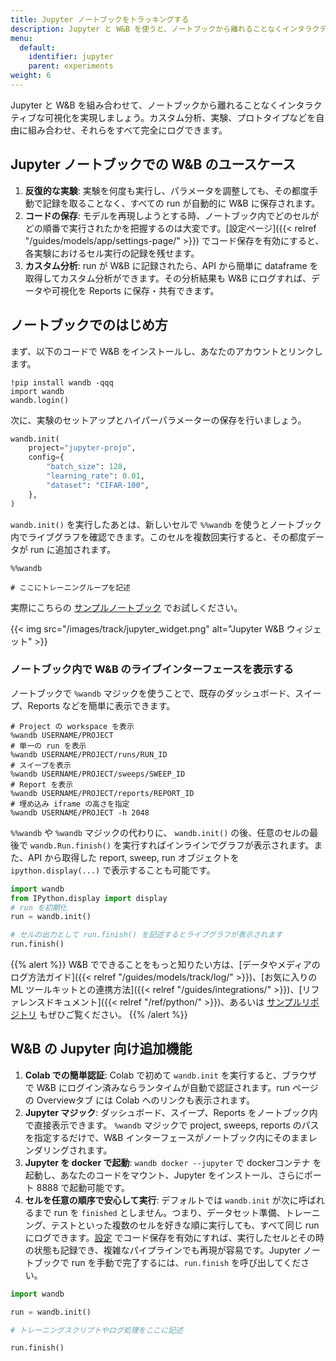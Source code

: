 ```yaml
---
title: Jupyter ノートブックをトラッキングする
description: Jupyter と W&B を使うと、ノートブックから離れることなくインタラクティブな可視化が利用できます。
menu:
  default:
    identifier: jupyter
    parent: experiments
weight: 6
---
```


Jupyter と W&B を組み合わせて、ノートブックから離れることなくインタラクティブな可視化を実現しましょう。カスタム分析、実験、プロトタイプなどを自由に組み合わせ、それらをすべて完全にログできます。

## Jupyter ノートブックでの W&B のユースケース

1. **反復的な実験**: 実験を何度も実行し、パラメータを調整しても、その都度手動で記録を取ることなく、すべての run が自動的に W&B に保存されます。
2. **コードの保存**: モデルを再現しようとする時、ノートブック内でどのセルがどの順番で実行されたかを把握するのは大変です。[設定ページ]({{< relref "/guides/models/app/settings-page/" >}}) でコード保存を有効にすると、各実験におけるセル実行の記録を残せます。
3. **カスタム分析**: run が W&B に記録されたら、API から簡単に dataframe を取得してカスタム分析ができます。その分析結果も W&B にログすれば、データや可視化を Reports に保存・共有できます。

## ノートブックでのはじめ方

まず、以下のコードで W&B をインストールし、あなたのアカウントとリンクします。

```notebook
!pip install wandb -qqq
import wandb
wandb.login()
```

次に、実験のセットアップとハイパーパラメーターの保存を行いましょう。

```python
wandb.init(
    project="jupyter-projo",
    config={
        "batch_size": 128,
        "learning_rate": 0.01,
        "dataset": "CIFAR-100",
    },
)
```

`wandb.init()` を実行したあとは、新しいセルで `%%wandb` を使うとノートブック内でライブグラフを確認できます。このセルを複数回実行すると、その都度データが run に追加されます。

```notebook
%%wandb

# ここにトレーニングループを記述
```

実際にこちらの [サンプルノートブック](https://wandb.me/jupyter-interact-colab) でお試しください。

{{< img src="/images/track/jupyter_widget.png" alt="Jupyter W&B ウィジェット" >}}

### ノートブック内で W&B のライブインターフェースを表示する

ノートブックで `%wandb` マジックを使うことで、既存のダッシュボード、スイープ、Reports などを簡単に表示できます。

```notebook
# Project の workspace を表示
%wandb USERNAME/PROJECT
# 単一の run を表示
%wandb USERNAME/PROJECT/runs/RUN_ID
# スイープを表示
%wandb USERNAME/PROJECT/sweeps/SWEEP_ID
# Report を表示
%wandb USERNAME/PROJECT/reports/REPORT_ID
# 埋め込み iframe の高さを指定
%wandb USERNAME/PROJECT -h 2048
```

`%%wandb` や `%wandb` マジックの代わりに、 `wandb.init()` の後、任意のセルの最後で `wandb.Run.finish()` を実行すればインラインでグラフが表示されます。また、API から取得した report, sweep, run オブジェクトを `ipython.display(...)` で表示することも可能です。

```python
import wandb
from IPython.display import display
# run を初期化
run = wandb.init()

# セルの出力として run.finish() を記述するとライブグラフが表示されます
run.finish()
```

{{% alert %}}
W&B でできることをもっと知りたい方は、[データやメディアのログ方法ガイド]({{< relref "/guides/models/track/log/" >}})、[お気に入りの ML ツールキットとの連携方法]({{< relref "/guides/integrations/" >}})、[リファレンスドキュメント]({{< relref "/ref/python/" >}})、あるいは [サンプルリポジトリ](https://github.com/wandb/examples) もぜひご覧ください。
{{% /alert %}}

## W&B の Jupyter 向け追加機能

1. **Colab での簡単認証**: Colab で初めて `wandb.init` を実行すると、ブラウザで W&B にログイン済みならランタイムが自動で認証されます。run ページの Overviewタブ には Colab へのリンクも表示されます。
2. **Jupyter マジック**: ダッシュボード、スイープ、Reports をノートブック内で直接表示できます。 `%wandb` マジックで project, sweeps, reports のパスを指定するだけで、W&B インターフェースがノートブック内にそのままレンダリングされます。
3. **Jupyter を docker で起動**: `wandb docker --jupyter` で dockerコンテナ を起動し、あなたのコードをマウント、Jupyter をインストール、さらにポート 8888 で起動可能です。
4. **セルを任意の順序で安心して実行**: デフォルトでは `wandb.init` が次に呼ばれるまで run を `finished` としません。つまり、データセット準備、トレーニング、テストといった複数のセルを好きな順に実行しても、すべて同じ run にログできます。[設定](https://app.wandb.ai/settings) でコード保存を有効にすれば、実行したセルとその時の状態も記録でき、複雑なパイプラインでも再現が容易です。Jupyter ノートブックで run を手動で完了するには、`run.finish` を呼び出してください。

```python
import wandb

run = wandb.init()

# トレーニングスクリプトやログ処理をここに記述

run.finish()
```